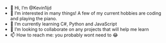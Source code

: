 - 👋 Hi, I’m @Kevin1ijd
- 👀 I’m interested in many things! A few of my current hobbies are coding and playing the piano.
- 🌱 I’m currently learning C#, Python and JavaScript
- 💞️ I’m looking to collaborate on any projects that will help me learn
- 📫 How to reach me: you probably wont need to 😂

<!---
Kevin1ijd/Kevin1ijd is a ✨ special ✨ repository because its `README.md` (this file) appears on your GitHub profile.
You can click the Preview link to take a look at your changes.
--->
